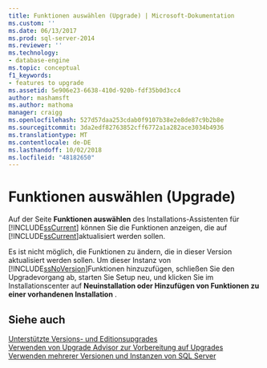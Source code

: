 ```yaml
---
title: Funktionen auswählen (Upgrade) | Microsoft-Dokumentation
ms.custom: ''
ms.date: 06/13/2017
ms.prod: sql-server-2014
ms.reviewer: ''
ms.technology:
- database-engine
ms.topic: conceptual
f1_keywords:
- features to upgrade
ms.assetid: 5e906e23-6638-410d-920b-fdf35b0d3cc4
author: mashamsft
ms.author: mathoma
manager: craigg
ms.openlocfilehash: 527d57daa253cdab0f9107b38e2e8de87c9b2b8e
ms.sourcegitcommit: 3da2edf82763852cff6772a1a282ace3034b4936
ms.translationtype: MT
ms.contentlocale: de-DE
ms.lasthandoff: 10/02/2018
ms.locfileid: "48182650"
---
```

# <a name="select-features-upgrade"></a>Funktionen auswählen (Upgrade)
  Auf der Seite **Funktionen auswählen** des Installations-Assistenten für [!INCLUDE[ssCurrent](../../includes/sscurrent-md.md)] können Sie die Funktionen anzeigen, die auf [!INCLUDE[ssCurrent](../../includes/sscurrent-md.md)]aktualisiert werden sollen.  
  
 Es ist nicht möglich, die Funktionen zu ändern, die in dieser Version aktualisiert werden sollen. Um dieser Instanz von [!INCLUDE[ssNoVersion](../../includes/ssnoversion-md.md)]Funktionen hinzuzufügen, schließen Sie den Upgradevorgang ab, starten Sie Setup neu, und klicken Sie im Installationscenter auf **Neuinstallation oder Hinzufügen von Funktionen zu einer vorhandenen Installation** .  
  
## <a name="see-also"></a>Siehe auch  
 [Unterstützte Versions- und Editionsupgrades](../../database-engine/install-windows/supported-version-and-edition-upgrades.md)   
 [Verwenden von Upgrade Advisor zur Vorbereitung auf Upgrades](../../../2014/sql-server/install/use-upgrade-advisor-to-prepare-for-upgrades.md)   
 [Verwenden mehrerer Versionen und Instanzen von SQL Server](../../../2014/sql-server/install/work-with-multiple-versions-and-instances-of-sql-server.md)  
  
  
